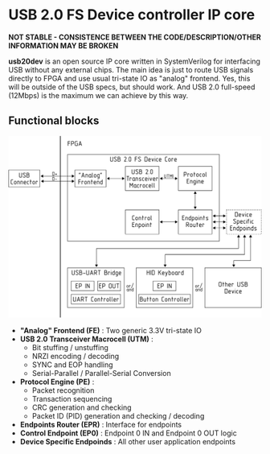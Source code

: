 # USB 2.0 FS Device controller IP core

**NOT STABLE - CONSISTENCE BETWEEN THE CODE/DESCRIPTION/OTHER INFORMATION MAY BE BROKEN**

**usb20dev** is an open source IP core written in SystemVerilog for interfacing USB without any external chips.
The main idea is just to route USB signals directly to FPGA and use usual tri-state IO as "analog" frontend. Yes, this will be outside of the USB specs, but should work. And USB 2.0 full-speed (12Mbps) is the maximum we can achieve by this way.

## Functional blocks

![func_sch](doc/func_sch.png)

* **"Analog" Frontend (FE)** : Two generic 3.3V tri-state IO
* **USB 2.0 Transceiver Macrocell (UTM)** :
    * Bit stuffing / unstuffing
    * NRZI encoding / decoding
    * SYNC and EOP handling
    * Serial-Parallel / Parallel-Serial Conversion
* **Protocol Engine (PE)** :
    * Packet recognition
    * Transaction sequencing
    * CRC generation and checking
    * Packet ID (PID) generation and checking / decoding
* **Endpoints Router (EPR)** : Interface for endpoints
* **Control Endpoint (EP0)** : Endpoint 0 IN and Endpoint 0 OUT logic
* **Device Specific Endpoinds** : All other user application endpoints

